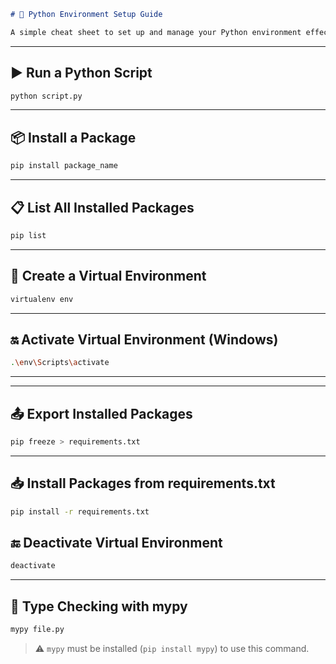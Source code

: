 

```markdown
# 🐍 Python Environment Setup Guide

A simple cheat sheet to set up and manage your Python environment effectively.

```

---

## ▶️ Run a Python Script

```bash
python script.py
```

---

## 📦 Install a Package

```bash
pip install package_name
```

---

## 📋 List All Installed Packages

```bash
pip list
```

---

## 🧪 Create a Virtual Environment

```bash
virtualenv env
```

---

## 🔛 Activate Virtual Environment (Windows)

```bash
.\env\Scripts\activate
```

---

---

## 📤 Export Installed Packages

```bash
pip freeze > requirements.txt
```

---

## 📥 Install Packages from requirements.txt

```bash
pip install -r requirements.txt
```

## 🔚 Deactivate Virtual Environment

```bash
deactivate
```

---

## 🧠 Type Checking with mypy

```bash
mypy file.py
```

> ⚠️ `mypy` must be installed (`pip install mypy`) to use this command.



